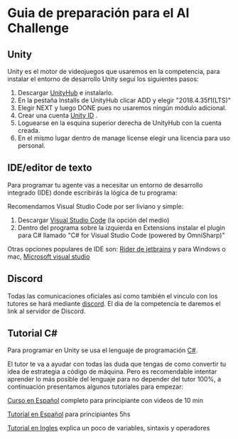 # Guia de preparación para el AI Challenge


## Unity
Unity es el motor de videojuegos que usaremos en la competencia, para instalar el entorno de desarrollo Unity seguí los siguientes pasos:

1. Descargar [UnityHub](https://unity3d.com/get-unity/download) e instalarlo.
2. En la pestaña Installs de UnityHub clicar ADD y elegir "2018.4.35f1(LTS)"
3. Elegir NEXT y luego DONE pues no usaremos ningún módulo adicional.
4. Crear una cuenta [Unity ID](https://id.unity.com/account/new) .
5. Loguearse en la esquina superior derecha de UnityHub con la cuenta creada.
6. En el mismo lugar dentro de manage license elegir una licencia para uso personal.

   
## IDE/editor de texto
Para programar tu agente vas a necesitar un entorno de desarrollo integrado (IDE) donde escribirás la lógica de tu programa:

Recomendamos Visual Studio Code por ser liviano y simple:
1. Descargar [Visual Studio Code](https://visualstudio.microsoft.com/es/) (la opción del medio)
2. Dentro del programa sobre la izquierda en Extensions instalar el plugin para C# llamado "C# for Visual Studio Code (powered by OmniSharp)"

Otras opciones populares de IDE son: [Rider de jetbrains](https://www.jetbrains.com/es-es/rider/) y para Windows o mac, [Microsoft visual studio](https://visualstudio.microsoft.com/es/) 


## Discord
Todas las comunicaciones oficiales así como también el vinculo con los tutores se hará mediante [discord](https://discord.com/). El dia de la competencia te daremos el link al servidor de Discord.

## Tutorial C#

Para programar en Unity se usa el lenguaje de programación [C#](https://es.wikipedia.org/wiki/C_Sharp).

El tutor te va a ayudar con todas las duda que tengas de como convertir tu idea de estrategia a código de máquina. Pero es recomendable intentar aprender lo más posible del lenguaje para no depender del tutor 100%, a continuación presentamos algunos tutoriales para empezar:

[Curso en Español](https://youtube.com/playlist?list=PLAzlSdU-KYwULKOjG-OxSZ2WCXiz05Ikz) completo para principiante con videos de 10 min 

[Tutorial en Español](https://youtu.be/6W2wYwHQNT4) para principiantes 5hs

[Tutorial en Ingles](https://youtu.be/gfkTfcpWqAY?t=1125) explica un poco de variables, sintaxis y operadores


